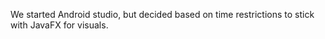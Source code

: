We started Android studio, but decided based on time restrictions to stick with JavaFX for visuals. 
